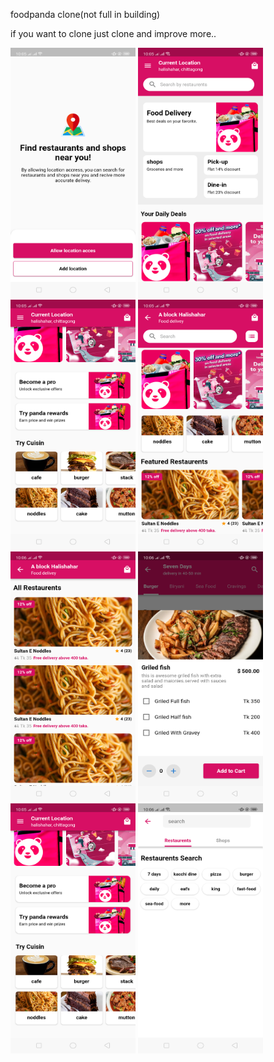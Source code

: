  foodpanda clone(not full in building)
 
if you want to clone just clone and improve more..

<div style={{
     display: flex,
     align-items: center
     }}>
<img src="https://github.com/jahidul96/FoodPanda_Clone/blob/main/screenshot/Screenshot_2023-03-09-22-05-17-33.png" width="200" height="400" />
<img src="https://github.com/jahidul96/FoodPanda_Clone/blob/main/screenshot/Screenshot_2023-03-09-22-05-22-91.png" width="200" height="400" />
<img src="https://github.com/jahidul96/FoodPanda_Clone/blob/main/screenshot/Screenshot_2023-03-09-22-05-28-14.png"  width="200" height="400" />
<img src="https://github.com/jahidul96/FoodPanda_Clone/blob/main/screenshot/Screenshot_2023-03-09-22-05-34-79.png" width="200" height="400" />
</div>


<div style={{
     display: flex,
     align-items: center
     }}>
<img src="https://github.com/jahidul96/FoodPanda_Clone/blob/main/screenshot/Screenshot_2023-03-09-22-06-03-58.png" width="200" height="400" />
<img src="https://github.com/jahidul96/FoodPanda_Clone/blob/main/screenshot/Screenshot_2023-03-09-22-06-13-39.png" width="200" height="400" />
<img src="https://github.com/jahidul96/FoodPanda_Clone/blob/main/screenshot/Screenshot_2023-03-09-22-05-28-14.png"  width="200" height="400" />
<img src="https://github.com/jahidul96/FoodPanda_Clone/blob/main/screenshot/Screenshot_2023-03-09-22-06-42-88.png" width="200" height="400" />
</div>
